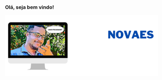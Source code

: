### Olá, seja bem vindo!
 
![alt text](https://github.com/dlnovaes/aprendendohtml/blob/main/img/logooficial.png?raw=true "Logo")



